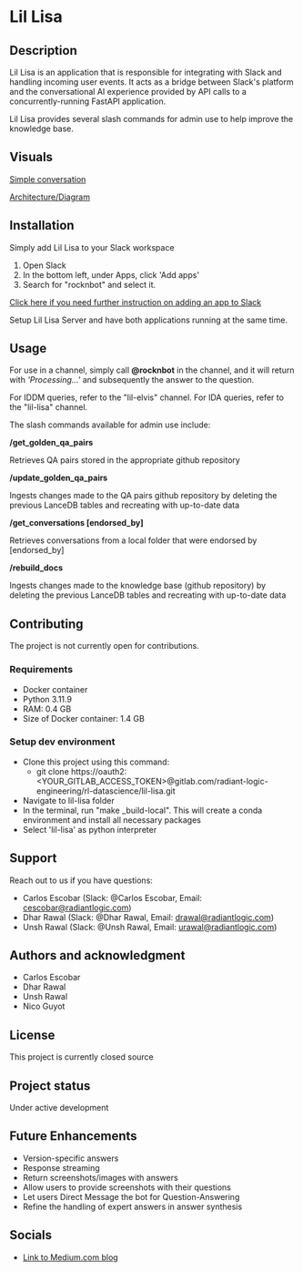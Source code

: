 # Lil Lisa
## Description

Lil Lisa is an application that is responsible for integrating with Slack and handling incoming user events. It acts as a bridge between Slack's platform and the conversational AI experience provided by API calls to a concurrently-running FastAPI application.  

Lil Lisa provides several slash commands for admin use to help improve the knowledge base.

## Visuals

[Simple conversation](./visuals/simple_conversation.png)

[Architecture/Diagram](./visuals/diagram.png)

## Installation

Simply add Lil Lisa to your Slack workspace

1. Open Slack
2. In the bottom left, under Apps, click 'Add apps'
3. Search for "rocknbot" and select it.

[Click here if you need further instruction on adding an app to Slack](https://slack.com/help/articles/202035138-Add-apps-to-your-Slack-workspace)

Setup Lil Lisa Server and have both applications running at the same time.
​
## Usage

For use in a channel, simply call **@rocknbot** in the channel, and it will return with *'Processing...'* and subsequently the answer to the question.

For IDDM queries, refer to the "lil-elvis" channel.
For IDA queries, refer to the "lil-lisa" channel.

The slash commands available for admin use include:

**/get_golden_qa_pairs**

Retrieves QA pairs stored in the appropriate github repository

**/update_golden_qa_pairs**

Ingests changes made to the QA pairs github repository by deleting the previous LanceDB tables and recreating with up-to-date data

**/get_conversations [endorsed_by]**

Retrieves conversations from a local folder that were endorsed by [endorsed_by]

**/rebuild_docs**

Ingests changes made to the knowledge base (github repository) by deleting the previous LanceDB tables and recreating with up-to-date data

## Contributing

The project is not currently open for contributions.

### Requirements

- Docker container
- Python 3.11.9
- RAM: 0.4 GB
- Size of Docker container: 1.4 GB

### Setup dev environment

- Clone this project using this command:
  - git clone https://oauth2:&lt;YOUR_GITLAB_ACCESS_TOKEN&gt;@gitlab.com/radiant-logic-engineering/rl-datascience/lil-lisa.git
- Navigate to lil-lisa folder
- In the terminal, run "make _build-local". This will create a conda environment and install all necessary packages
- Select 'lil-lisa' as python interpreter

## Support

Reach out to us if you have questions:
- Carlos Escobar (Slack: @Carlos Escobar, Email: cescobar@radiantlogic.com)
- Dhar Rawal (Slack: @Dhar Rawal, Email: drawal@radiantlogic.com)
- Unsh Rawal (Slack: @Unsh Rawal, Email: urawal@radiantlogic.com)

## Authors and acknowledgment

- Carlos Escobar
- Dhar Rawal
- Unsh Rawal
- Nico Guyot

## License

This project is currently closed source

## Project status

Under active development

## Future Enhancements

- Version-specific answers
- Response streaming
- Return screenshots/images with answers
- Allow users to provide screenshots with their questions
- Let users Direct Message the bot for Question-Answering
- Refine the handling of expert answers in answer synthesis

## Socials
- [Link to Medium.com blog](https://medium.com/@carlos-a-escobar/deep-dive-into-the-best-chunking-indexing-method-for-rag-5921d29f138f)